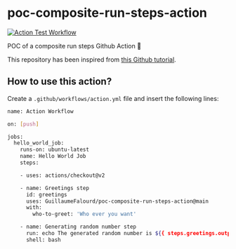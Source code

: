 # poc-composite-run-steps-action

[![Action Test Workflow](https://github.com/GuillaumeFalourd/poc-composite-run-steps-action/actions/workflows/main.yml/badge.svg)](https://github.com/GuillaumeFalourd/poc-composite-run-steps-action/actions/workflows/main.yml)

POC of a composite run steps Github Action 🤖

This repository has been inspired from [this Github tutorial](https://docs.github.com/en/actions/creating-actions/creating-a-composite-run-steps-action).

## How to use this action?

Create a `.github/workflows/action.yml` file and insert the following lines:

```bash
name: Action Workflow

on: [push]

jobs:
  hello_world_job:
    runs-on: ubuntu-latest
    name: Hello World Job
    steps:

    - uses: actions/checkout@v2

    - name: Greetings step
      id: greetings
      uses: GuillaumeFalourd/poc-composite-run-steps-action@main
      with:
        who-to-greet: 'Who ever you want'

    - name: Generating random number step
      run: echo The generated random number is ${{ steps.greetings.outputs.random-number }}
      shell: bash
```
